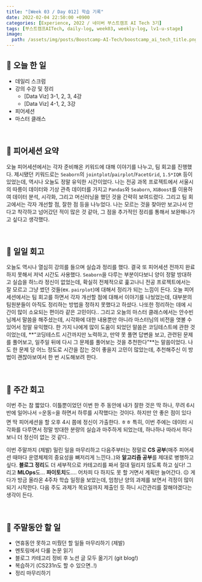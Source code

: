 ```yaml
---
title: "[Week 03 / Day 012] 학습 기록"
date: 2022-02-04 22:50:00 +0900
categories: [Experience, 2022 / 네이버 부스트캠프 AI Tech 3기]
tags: [부스트캠프AITech, daily-log, week03, weekly-log, lv1-u-stage]     # TAG names should always be lowercase
image: 
  path: /assets/img/posts/Boostcamp-AI-Tech/boostcamp_ai_tech_title.png
---
```

## **📝 오늘 한 일**
- 데일리 스크럼
- 강의 수강 및 정리
    - [Data Viz] 3-1, 2, 3, 4강
    - [Data Viz] 4-1, 2, 3강
- 피어세션
- 마스터 클래스

<br>

## **👥 피어세션 요약**
오늘 피어세션에서는 각자 준비해온 키워드에 대해 이야기를 나누고, 팀 회고를 진행했다. 제시됐던 키워드로는 `Seaborn`의 `jointplot`/`pairplot`/`FacetGrid`, `1.5*IQR` 등이 있었는데, 역시나 오늘도 정말 유익한 시간이었다. 나는 전공 과목 프로젝트에서 서울시의 따릉이 데이터와 기상 관측 데이터를 가지고 `Pandas`와 `Seaborn`, `XGBoost`를 이용하여 데이터 분석, 시각화, 그리고 머신러닝을 했던 것을 간략히 보여드렸다. 그리고 팀 회고에서는 각자 개선할 점, 잘한 점 등을 나누었다. 나는 모르는 것을 찾아만 보고나서 안다고 착각하고 넘어갔던 적이 많은 것 같아, 그 점을 추가적인 정리를 통해서 보완해나가고 싶다고 생각했다.

<br>

## **🐾 일일 회고**
오늘도 역시나 열심히 강의를 들으며 실습과 정리를 했다. 결국 또 피어세션 전까지 완료하지 못해서 저녁 시간도 사용했다. `Seaborn`을 다루는 부분이다보니 양이 정말 방대하고 실습을 하느라 정신이 없었는데, 확실히 전체적으로 훑고나니 전공 프로젝트에서는 잘 모르고 그냥 썼던 것들(ex. `pairplot`)에 대해서 정리가 되는 느낌이 든다. 오늘 피어세션에서는 팀 회고를 하면서 각자 개선할 점에 대해서 이야기를 나눴었는데, 대부분의 팀원분들이 아직도 정리하는 방법을 정하지 못했다고 하셨다. 나또한 정리하는 데에 시간이 많이 소요되는 편이라 같은 고민이다.. 그리고 오늘의 마스터 클래스에서는 안수빈님께서 말씀을 해주셨는데, 시각화에 대한 내용뿐만 아니라 마스터님의 비전을 엿볼 수 있어서 정말 유익했다. 한 가지 나에게 많이 도움이 되었던 말씀은 코딩테스트에 관한 것이었는데, **“코딩테스트 시간까지만 노력하고, 만약 못 풀면 답변을 보고, 관련된 문제를 풀어보고, 일주일 뒤에 다시 그 문제를 풀어보는 것을 추천한다”**는 말씀이었다. 나도 한 문제 당 어느 정도로 시간을 잡는 것이 좋을지 고민이 많았는데, 추천해주신 이 방법이 괜찮아보여서 한 번 시도해보려 한다.

<br>

## **🌊 주간 회고**
이번 주는 참 짧았다. 이틀뿐이었던 이번 한 주 동안에 내가 잘한 것은 딱 하나, 무려 6시 반에 일어나서 ⭐운동⭐을 하면서 하루를 시작했다는 것이다. 하지만 안 좋은 점이 있다면 딱 피어세션을 할 오후 4시 쯤에 정신이 가출한다. ㅎㅎ 특히, 이번 주에는 데이터 시각화를 다루면서 정말 방대한 분량의 실습과 마주하게 되었는데, 하나하나 따라서 하다보니 더 정신이 없는 것 같다..

이번 주말까지 (제발) 밀린 일을 마무리하고 다음주부터는 정말로 **CS 공부**(매주 피어세션 때마다 운영체제의 중요성을 뼈저리게 느낀다..)와 **알고리즘 공부**를 제대로 병행하고 싶다. **블로그 정리**도 더 세부적으로 카테고리를 짜서 절대 밀리지 않도록 하고 싶다! 그리고 **MLOps**도... **파이토치**도.... 어차피 다 하지도 못 할 거면서 계획만 늘어간다. ☹️ 게다가 방금 올라온 4주차 학습 일정을 보았는데, 엄청난 양의 과제를 보면서 걱정이 많이 되기 시작한다. 다음 주도 과제가 목요일까지 제출인 듯 하니 시간관리를 잘해야겠다는 생각이 든다.

<br>

## **🚀 주말동안 할 일**
- 연휴동안 못하고 미뤘던 할 일들 마무리하기 (제발)
- 멘토링에서 다룰 논문 읽기
- 블로그 카테고리 정비 후 노션 글 모두 옮기기 (git blog!)
- 복습하기 (CS231n도 할 수 있으면..!)
- 정리 마무리하기